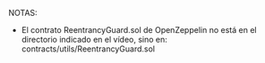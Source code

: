 
NOTAS:
- El contrato ReentrancyGuard.sol de OpenZeppelin no está en el directorio indicado en el vídeo, sino en: contracts/utils/ReentrancyGuard.sol